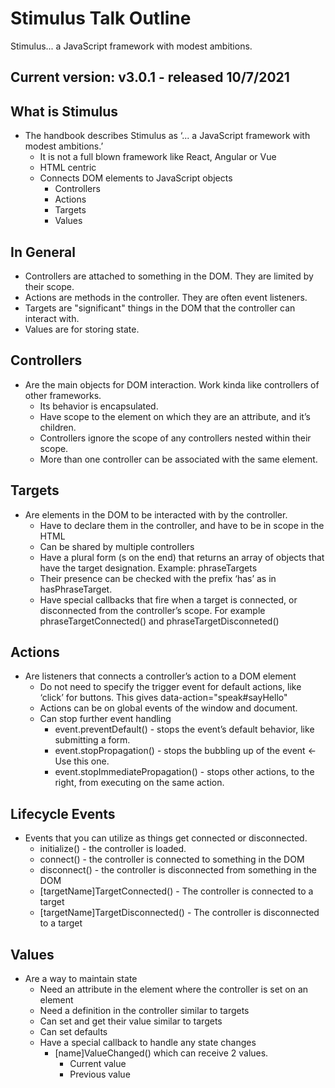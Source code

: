 # Stimulus Talk Outline

Stimulus... a JavaScript framework with modest ambitions.

## Current version: v3.0.1 - released 10/7/2021
## What is Stimulus
* The handbook describes Stimulus as ‘... a JavaScript framework with modest ambitions.’ 
  * It is not a full blown framework like React, Angular or Vue
  * HTML centric
  * Connects DOM elements to JavaScript objects
    * Controllers
    * Actions
    * Targets
    * Values

## In General
* Controllers are attached to something in the DOM. They are limited by their scope.
* Actions are methods in the controller. They are often event listeners.
* Targets are "significant" things in the DOM that the controller can interact with.  
* Values are for storing state.

## Controllers
* Are the main objects for DOM interaction. Work kinda like controllers of other frameworks. 
  * Its behavior is encapsulated.
  * Have scope to the element on which they are an attribute, and it’s children.
  * Controllers ignore the scope of any controllers nested within their scope.
  * More than one controller can be associated with the same element.

## Targets
* Are elements in the DOM to be interacted with by the controller.
  * Have to declare them in the controller, and have to be in scope in the HTML
  * Can be shared by multiple controllers
  * Have a plural form (s on the end) that returns an array of objects that have the target designation. Example: phraseTargets
  * Their presence can be checked with the prefix ‘has’ as in hasPhraseTarget.
  * Have special callbacks that fire when a target is connected, or disconnected from the controller’s scope. For example phraseTargetConnected() and phraseTargetDisconneted()

## Actions
* Are listeners that connects a controller’s action to a DOM element
  * Do not need to specify the trigger event for default actions, like ‘click’ for buttons. This gives data-action="speak#sayHello"
  * Actions can be on global events of the window and document.
  * Can stop further event handling 
    * event.preventDefault() - stops the event’s default behavior, like submitting a form.
    * event.stopPropagation() - stops the bubbling up of the event <- Use this one.
    * event.stopImmediatePropagation() - stops other actions, to the right, from executing on the same action.

## Lifecycle Events
* Events that you can utilize as things get connected or disconnected.
  * initialize() - the controller is loaded.
  * connect() - the controller is connected to something in the DOM
  * disconnect() - the controller is disconnected from something in the DOM
  * \[targetName\]TargetConnected() - The controller is connected to a target
  * \[targetName\]TargetDisconnected() - The controller is disconnected to a target

## Values
* Are a way to maintain state
  * Need an attribute in the element where the controller is set on an element
  * Need a definition in the controller similar to targets
  * Can set and get their value similar to targets
  * Can set defaults
  * Have a special callback to handle any state changes
    * \[name\]ValueChanged() which can receive 2 values.
      * Current value
      * Previous value
